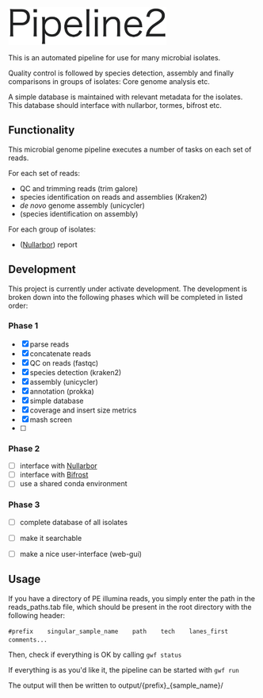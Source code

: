 <img src="scripts/logo.png" alt="Pipeline2" width="320"/>

This is an automated pipeline for use for many microbial isolates.

Quality control is followed by species detection, assembly and finally comparisons in groups of isolates: Core genome analysis etc.

A simple database is maintained with relevant metadata for the isolates. This database should interface with nullarbor, tormes, bifrost etc. 

## Functionality
This microbial genome pipeline executes a number of tasks on each set of reads.

For each set of reads:
 - QC and trimming reads (trim galore)
 - species identification on reads and assemblies (Kraken2)
 - _de novo_ genome assembly (unicycler)
 - (species identification on assembly) 
 
For each group of isolates:
 - ([Nullarbor](https://github.com/tseemann/nullarbor)) report


## Development
This project is currently under activate development.
The development is broken down into the following phases which will be completed in listed order:

### Phase 1
 - [x] parse reads
 - [x] concatenate reads 
 - [x] QC on reads (fastqc)
 - [x] species detection (kraken2)
 - [x] assembly (unicycler)
 - [x] annotation (prokka)
 - [x] simple database
 - [x] coverage and insert size metrics
 - [x] mash screen
 - [ ]
 
 
### Phase 2
 - [ ] interface with [Nullarbor](https://github.com/tseemann/nullarbor)
 - [ ] interface with [Bifrost](https://github.com/ssi-dk/bifrost)
 - [ ] use a shared conda environment

### Phase 3
 - [ ] complete database of all isolates
 - [ ] make it searchable
 - [ ] make a nice user-interface (web-gui)
 
 
 ## Usage

If you have a directory of PE illumina reads, you simply enter the path in the reads_paths.tab file, which should be present in the root directory with the following header:

`#prefix	singular_sample_name	path	tech	lanes_first	comments...`

Then, check if everything is OK by calling `gwf status`

If everything is as you'd like it, the pipeline can be started with `gwf run`

The output will then be written to output/{prefix}_{sample_name}/


 
 
